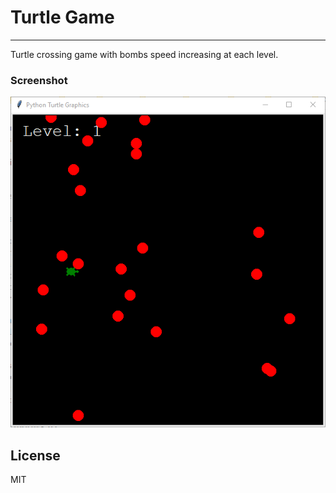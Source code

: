 # Turtle Game
***
Turtle crossing game with bombs speed increasing at each level.

### Screenshot
![App preview](/screenshot.PNG)

## License
MIT